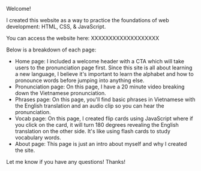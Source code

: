 Welcome!

I created this website as a way to practice the foundations of web development: HTML, CSS, & JavaScript.

You can access the website here: XXXXXXXXXXXXXXXXXXX

Below is a breakdown of each page:
  - Home page: I included a welcome header with a CTA which will take users to the pronunciation page first. Since this site is all about learning a new language, I believe it's important to learn the alphabet and how to pronounce words before jumping into anything else.
  - Pronunciation page: On this page, I have a 20 minute video breaking down the Vietnamese pronunciation. 
  - Phrases page: On this page, you'll find basic phrases in Vietnamese with the English translation and an audio clip so you can hear the pronunciation.
  - Vocab page: On this page, I created flip cards using JavaScript where if you click on the card, it will turn 180 degrees revealing the English translation on the other side. It's like using flash cards to study vocabulary words.
  - About page: This page is just an intro about myself and why I created the site. 

Let me know if you have any questions! Thanks! 
